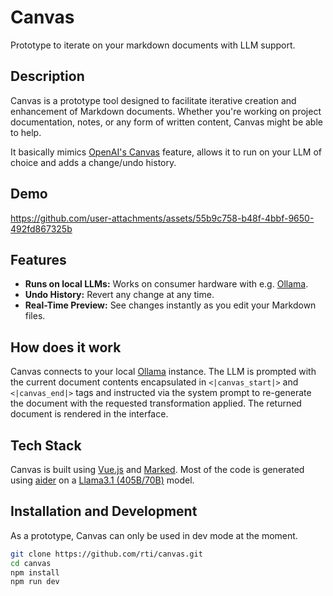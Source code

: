# Canvas

Prototype to iterate on your markdown documents with LLM support.

## Description
Canvas is a prototype tool designed to facilitate iterative creation and enhancement of Markdown documents. Whether you're working on project documentation, notes, or any form of written content, Canvas might be able to help.

It basically mimics [OpenAI's Canvas](https://openai.com/index/introducing-canvas/) feature, allows it to run on your LLM of choice and adds a change/undo history.

## Demo
https://github.com/user-attachments/assets/55b9c758-b48f-4bbf-9650-492fd867325b

## Features
- **Runs on local LLMs:** Works on consumer hardware with e.g. [Ollama](https://ollama.com/).
- **Undo History:** Revert any change at any time.
- **Real-Time Preview:** See changes instantly as you edit your Markdown files.

## How does it work
Canvas connects to your local [Ollama](https://ollama.com/) instance. The LLM is prompted with the current document contents encapsulated in `<|canvas_start|>` and `<|canvas_end|>` tags and instructed via the system prompt to re-generate the document with the requested transformation applied. The returned document is rendered in the interface.

## Tech Stack
Canvas is built using [Vue.js](https://vuejs.org/) and [Marked](https://marked.js.org/). Most of the code is generated using [aider](https://aider.chat/) on a [Llama3.1 (405B/70B)](https://ai.meta.com/blog/meta-llama-3-1/) model.

## Installation and Development
As a prototype, Canvas can only be used in dev mode at the moment.

```bash
git clone https://github.com/rti/canvas.git
cd canvas
npm install
npm run dev
```
